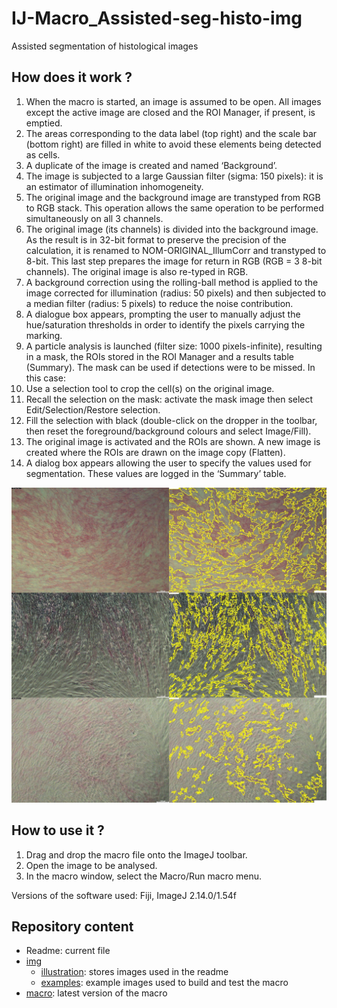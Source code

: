 # IJ-Macro_Assisted-seg-histo-img
Assisted segmentation of histological images

## How does it work ?
1. When the macro is started, an image is assumed to be open. All images except the active image are closed and the ROI Manager, if present, is emptied.
2. The areas corresponding to the data label (top right) and the scale bar (bottom right) are filled in white to avoid these elements being detected as cells.
3. A duplicate of the image is created and named ‘Background’.
4. The image is subjected to a large Gaussian filter (sigma: 150 pixels): it is an estimator of illumination inhomogeneity.
5. The original image and the background image are transtyped from RGB to RGB stack. This operation allows the same operation to be performed simultaneously on all 3 channels.
6. The original image (its channels) is divided into the background image. As the result is in 32-bit format to preserve the precision of the calculation, it is renamed to NOM-ORIGINAL_IllumCorr and transtyped to 8-bit. This last step prepares the image for return in RGB (RGB = 3 8-bit channels). The original image is also re-typed in RGB.
7. A background correction using the rolling-ball method is applied to the image corrected for illumination (radius: 50 pixels) and then subjected to a median filter (radius: 5 pixels) to reduce the noise contribution.
8. A dialogue box appears, prompting the user to manually adjust the hue/saturation thresholds in order to identify the pixels carrying the marking.
9. A particle analysis is launched (filter size: 1000 pixels-infinite), resulting in a mask, the ROIs stored in the ROI Manager and a results table (Summary). The mask can be used if detections were to be missed. In this case:
10. Use a selection tool to crop the cell(s) on the original image.
  1. Recall the selection on the mask: activate the mask image then select Edit/Selection/Restore selection.
  2. Fill the selection with black (double-click on the dropper in the toolbar, then reset the foreground/background colours and select Image/Fill).
  3. The original image is activated and the ROIs are shown. A new image is created where the ROIs are drawn on the image copy (Flatten).
11. A dialog box appears allowing the user to specify the values used for segmentation. These values are logged in the ‘Summary’ table.

![Example of results](img/illustration/Montage.jpg)


## How to use it ?
1. Drag and drop the macro file onto the ImageJ toolbar.
2. Open the image to be analysed.
3. In the macro window, select the Macro/Run macro menu.

Versions of the software used: Fiji, ImageJ 2.14.0/1.54f

## Repository content

- Readme: current file
- [img](img/)
  - [illustration](img/illustration/): stores images used in the readme
  - [examples](img/examples/): example images used to build and test the macro
- [macro](macro/): latest version of the macro

